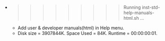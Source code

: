 * >>>>>>>>> Running inst-std-help-manuals-html.sh ...
  * Add user & developer manuals(html) in Help menu.
  * Disk size = 3907844K. Space Used = 84K. Runtime = 00:00:00:01.

